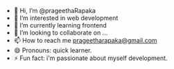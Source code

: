 - 👋 Hi, I’m @prageethaRapaka
- 👀 I’m interested in web development
- 🌱 I’m currently learning frontend
- 💞️ I’m looking to collaborate on ...
- 📫 How to reach me prageetharapaka@gmail.com
- 😄 Pronouns: quick learner.
- ⚡ Fun fact: i'm passionate about myself development.

<!---
prageethaRapaka/prageethaRapaka is a ✨ special ✨ repository because its `README.md` (this file) appears on your GitHub profile.
You can click the Preview link to take a look at your changes.
--->
